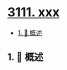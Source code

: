 # [3111. xxx](https://github.com/Tdahuyou/TNotes.leetcode/tree/main/notes/3111.%20xxx)

<!-- region:toc -->

- [1. 📝 概述](#1--概述)

<!-- endregion:toc -->

## 1. 📝 概述
